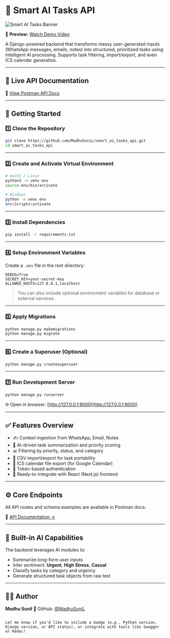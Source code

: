 # 🧠 Smart AI Tasks API

![Smart AI Tasks Banner](https://github.com/user-attachments/assets/13eb3fbe-ee10-419c-b9f9-234381079c28)

🎥 **Preview:** [Watch Demo Video](https://drive.google.com/file/d/1tzWPgDr1_kMtZitP_WCB9lPA-Hlx3DB1/view?usp=sharing)

A Django-powered backend that transforms messy user-generated inputs (WhatsApp messages, emails, notes) into structured, prioritized tasks using intelligent AI processing. Supports task filtering, import/export, and even ICS calendar generation.

---

## 📍 Live API Documentation

📄 [View Postman API Docs](https://documenter.getpostman.com/view/38405494/2sB34cnhXn)

---

## 🚀 Getting Started

### 1️⃣ Clone the Repository

```bash
git clone https://github.com/MadhuSuniL/smart_ai_tasks_api.git
cd smart_ai_tasks_api
````

---

### 2️⃣ Create and Activate Virtual Environment

```bash
# macOS / Linux
python3 -m venv env
source env/bin/activate

# Windows
python -m venv env
env\Scripts\activate
```

---

### 3️⃣ Install Dependencies

```bash
pip install -r requirements.txt
```

---

### 4️⃣ Setup Environment Variables

Create a `.env` file in the root directory:

```env
DEBUG=True
SECRET_KEY=your-secret-key
ALLOWED_HOSTS=127.0.0.1,localhost
```

> You can also include optional environment variables for database or external services.

---

### 5️⃣ Apply Migrations

```bash
python manage.py makemigrations
python manage.py migrate
```

---

### 6️⃣ Create a Superuser (Optional)

```bash
python manage.py createsuperuser
```

---

### 7️⃣ Run Development Server

```bash
python manage.py runserver
```

🌐 Open in browser: [http://127.0.0.1:8000](http://127.0.0.1:8000)

---

## ✅ Features Overview

* ✍️ Context ingestion from WhatsApp, Email, Notes
* 🧠 AI-driven task summarization and priority scoring
* 📊 Filtering by priority, status, and category
* 📎 CSV import/export for task portability
* 📅 ICS calendar file export (for Google Calendar)
* 🔐 Token-based authentication
* 🚀 Ready-to-integrate with React (Next.js) frontend

---

## ⚙️ Core Endpoints

All API routes and schema examples are available in Postman docs:

📑 [API Documentation →](https://documenter.getpostman.com/view/38405494/2sB34cnhXn)

---

## 🤖 Built-in AI Capabilities

The backend leverages AI modules to:

* Summarize long-form user inputs
* Infer sentiment: **Urgent**, **High Stress**, **Casual**
* Classify tasks by category and urgency
* Generate structured task objects from raw text

---

## 👨‍💻 Author

**Madhu Sunil**
🔗 GitHub: [@MadhuSuniL](https://github.com/MadhuSuniL)

```

Let me know if you'd like to include a badge (e.g., Python version, Django version, or API status), or integrate with tools like Swagger or Redoc!
```
